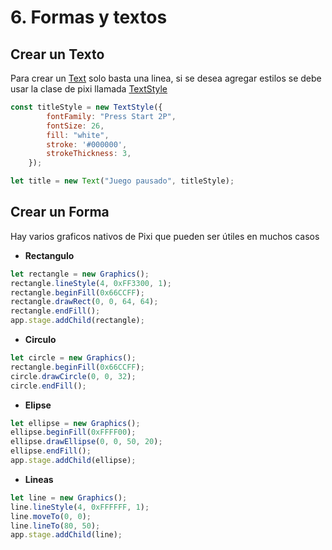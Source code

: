 # 6. Formas y textos


## Crear un Texto
Para crear un [Text](https://pixijs.download/dev/docs/PIXI.Text.html) solo basta una linea, si se desea agregar estilos se debe usar la clase de pixi llamada [TextStyle](https://pixijs.download/dev/docs/PIXI.TextStyle.html)
```javascript 
const titleStyle = new TextStyle({
        fontFamily: "Press Start 2P",
        fontSize: 26,
        fill: "white",
        stroke: '#000000',
        strokeThickness: 3,
    });

let title = new Text("Juego pausado", titleStyle);
```
## Crear un Forma
Hay varios graficos nativos de Pixi que pueden ser útiles en muchos casos
- **Rectangulo**
```javascript 
let rectangle = new Graphics();
rectangle.lineStyle(4, 0xFF3300, 1);
rectangle.beginFill(0x66CCFF);
rectangle.drawRect(0, 0, 64, 64);
rectangle.endFill();
app.stage.addChild(rectangle);
```

- **Circulo**
```javascript 
let circle = new Graphics();
rectangle.beginFill(0x66CCFF);
circle.drawCircle(0, 0, 32);
circle.endFill();
```

- **Elipse**
```javascript 
let ellipse = new Graphics();
ellipse.beginFill(0xFFFF00);
ellipse.drawEllipse(0, 0, 50, 20);
ellipse.endFill();
app.stage.addChild(ellipse);
```

- **Lineas**
```javascript 
let line = new Graphics();
line.lineStyle(4, 0xFFFFFF, 1);
line.moveTo(0, 0);
line.lineTo(80, 50);
app.stage.addChild(line);
```
